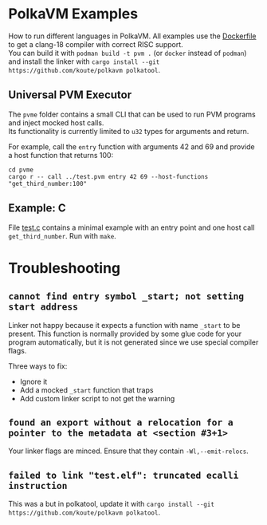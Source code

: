 # PolkaVM Examples

How to run different languages in PolkaVM. All examples use the [Dockerfile](Dockerfile) to get a clang-18 compiler
with correct RISC support.  
You can build it with `podman build -t pvm .` (or `docker` instead of `podman`) and install the linker with `cargo install --git https://github.com/koute/polkavm polkatool`.

## Universal PVM Executor

The `pvme` folder contains a small CLI that can be used to run PVM programs and inject mocked host calls.  
Its functionality is currently limited to `u32` types for arguments and return.

For example, call the `entry` function with arguments 42 and 69 and provide a host function that returns 100:

```
cd pvme
cargo r -- call ../test.pvm entry 42 69 --host-functions "get_third_number:100"
```

## Example: C

File [test.c](test.c) contains a minimal example with an entry point and one host call `get_third_number`. Run with `make`.


# Troubleshooting

## `cannot find entry symbol _start; not setting start address`

Linker not happy because it expects a function with name `_start` to be present. This function is normally provided
by some glue code for your program automatically, but it is not generated since we use special compiler flags.

Three ways to fix:
- Ignore it
- Add a mocked `_start` function that traps
- Add custom linker script to not get the warning

## `found an export without a relocation for a pointer to the metadata at <section #3+1>`

Your linker flags are minced. Ensure that they contain `-Wl,--emit-relocs`.

## `failed to link "test.elf": truncated ecalli instruction`

This was a but in polkatool, update it with `cargo install --git https://github.com/koute/polkavm polkatool`.
